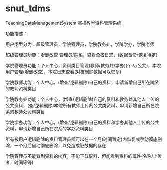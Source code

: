 # snut_tdms
TeachingDataManagementSystem
高校教学资料管理系统

功能描述：

用户类型分为：超级管理员，学院管理员，学院教务处，学院学办，学院老师

超级管理员功能：增删改查 管理员/院系，查看全校日志，(数据备份/恢复待定)

学院管理员功能：个人中心，资料类目管理(教师/教务处/学办)(个人/公共)，本院用户管理(增删改查)，本院日志查看(对被删除数据可以恢复)

学院教师功能：个人中心，(增查/逻辑删除)自己的资料，申请新增自己所在院系的教师资料类目

学院教务处功能：个人中心，(增查/逻辑删除)自己的资料和教务处其他人上传的公共资料，(查/逻辑删除)本院所有教师上传的公共类资料，申请新增自己所在院系的教务处资料类目

学院学办功能：个人中心，(增查/逻辑删除)自己的资料和学办其他人上传的公共资料，申请新增自己所在院系的学办资料类目

所有被用户逻辑删除的资料管理员都可以在一个月(时间暂定)内恢复或手动彻底删除，一个月后自动彻底删除，以免造成脏数据的存在

学院管理员不能看到资料的内容，不能下载资料，但能看到资料的属性(名称/上传者，时间等等)
